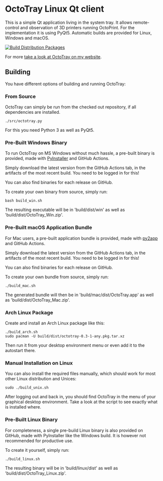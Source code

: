 # OctoTray Linux Qt client

This is a simple Qt application living in the system tray.
It allows remote-control and observation of 3D printers running OctoPrint.
For the implementation it is using PyQt5.
Automatic builds are provided for Linux, Windows and macOS.

[![Build Distribution Packages](https://github.com/xythobuz/OctoTray/actions/workflows/build.yml/badge.svg?branch=master)](https://github.com/xythobuz/OctoTray/actions/workflows/build.yml)

For more [take a look at OctoTray on my website](https://www.xythobuz.de/octotray.html).

## Building

You have different options of building and running OctoTray:

### From Source

OctoTray can simply be run from the checked out repository, if all dependencies are installed.

    ./src/octotray.py

For this you need Python 3 as well as PyQt5.

### Pre-Built Windows Binary

To run OctoTray on MS Windows without much hassle, a pre-built binary is provided, made with [PyInstaller](https://pyinstaller.readthedocs.io) and GitHub Actions.

Simply download the latest version from the GitHub Actions tab, in the artifacts of the most recent build.
You need to be logged in for this!

You can also find binaries for each release on GitHub.

To create your own binary from source, simply run:

    bash build_win.sh

The resulting executable will be in 'build/dist/win' as well as 'build/dist/OctoTray_Win.zip'.

### Pre-Built macOS Application Bundle

For Mac users, a pre-built application bundle is provided, made with [py2app](https://py2app.readthedocs.io) and GitHub Actions.

Simply download the latest version from the GitHub Actions tab, in the artifacts of the most recent build.
You need to be logged in for this!

You can also find binaries for each release on GitHub.

To create your own bundle from source, simply run:

    ./build_mac.sh

The generated bundle will then be in 'build/mac/dist/OctoTray.app' as well as 'build/dist/OctoTray_Mac.zip'.

### Arch Linux Package

Create and install an Arch Linux package like this:

    ./build_arch.sh
    sudo pacman -U build/dist/octotray-0.3-1-any.pkg.tar.xz

Then run it from your desktop environment menu or even add it to the autostart there.

### Manual Installation on Linux

You can also install the required files manually, which should work for most other Linux distribution and Unices:

    sudo ./build_unix.sh

After logging out and back in, you should find OctoTray in the menu of your graphical desktop environment.
Take a look at the script to see exactly what is installed where.

### Pre-Built Linux Binary

For completeness, a single pre-build Linux binary is also provided on GitHub, made with PyInstaller like the Windows build.
It is however not recommended for productive use.

To create it yourself, simply run:

    ./build_linux.sh

The resulting binary will be in 'build/linux/dist' as well as 'build/dist/OctoTray_Linux.zip'.

